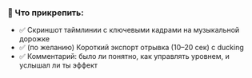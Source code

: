 ### **📎 Что прикрепить:**

- ✅ Скриншот таймлинии с ключевыми кадрами на музыкальной дорожке
- ✅ (по желанию) Короткий экспорт отрывка (10–20 сек) с ducking
- ✅ Комментарий: было ли понятно, как управлять уровнем, и услышал ли ты эффект